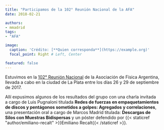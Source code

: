 ```yaml
---
title: "Participamos de la 102° Reunión Nacional de la AFA"
date: 2018-02-21

authors:
- mmadrid
tags:
- "AFA"

image:
  caption: 'Crédito: [**Quien corresponda**](https://example.org)'
  focal_point: Right # Left, Center

featured: false
---
```


Estuvimos en la [102° Reunión Nacional][1] de la Asociación de Física Argentina, llevada
a cabo en la ciudad de La Plata entre los días 26 y 29 de septiembre de 2017.

[1]: https://www.fisica.org.ar/wp-content/blogs.dir/33/files/sites/33/2019/02/resumen_rafa_2012.pdf

<!--more-->

Allí expusimos algunos de los resultados del grupo con una charla invitada a cargo de Luis
Pugnaloni titulada **Redes de fuerzas en empaquetamientos de discos y pentágonos sometidos a
golpes: Agregados y correlaciones**, una presentación oral a cargo de Marcos Madrid titulada:
**Descargas de Silos con Muestras Bidispersas** y un póster defendido por
{{< staticref "author/emiliano-recalt" >}}Emiliano Recalt{{< /staticref >}}.
